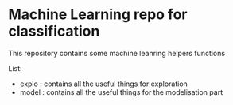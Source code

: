 # **Machine Learning repo for classification**


This repository contains some machine leanring helpers functions

List:
* explo : contains all the useful things for exploration 
* model : contains all the useful things for the modelisation part
